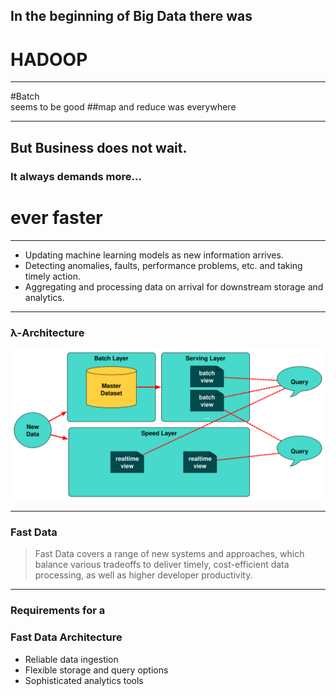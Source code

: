 <!-- .slide: data-background="img/background_hadoop.jpg" -->

## In the beginning of Big Data there was <!-- .element: class="fragment" --> 
# HADOOP <!-- .element: class="fragment" --> 

---

<!-- .slide: data-background="img/background_map_reduce.jpg" -->

#Batch<br />seems to be good <!-- .element: class="fragment" --> 
##map and reduce was everywhere <!-- .element: class="fragment" --> 

---

<!-- .slide: data-background="img/background_modern.jpg" -->


## But Business does not wait. <!-- .element: class="fragment" --> 
### It always demands more... <!-- .element: class="fragment" --> 
# ever faster <!-- .element: class="fragment" --> 
  
---

<!-- .slide: data-background="img/background_modern.jpg" -->

- Updating machine learning models as new information arrives. <!-- .element: class="fragment" --> 
- Detecting anomalies, faults, performance problems, etc. and taking timely action. <!-- .element: class="fragment" --> 
- Aggregating and processing data on arrival for downstream storage and analytics. <!-- .element: class="fragment" -->  
  
---

<!-- .slide: data-background="img/background-title-orig.jpg" -->

### λ-Architecture

<img src="./img/lambda-architecture.svg" style="background-color:white" />

---

### Fast Data 

<!-- .slide: data-background="img/background-title-orig.jpg" -->
 
> Fast Data covers a range of new systems and approaches, which balance various 
> tradeoffs to deliver timely, cost-efficient data processing, as well as higher developer productivity. 

---

### Requirements for a 
### Fast Data Architecture 

<!-- .slide: data-background="img/background-title-orig.jpg" -->
 
  - Reliable data ingestion <!-- .element: class="fragment" --> 
  - Flexible storage and query options <!-- .element: class="fragment" --> 
  - Sophisticated analytics tools <!-- .element: class="fragment" --> 

